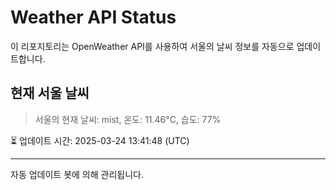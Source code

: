 
# Weather API Status

이 리포지토리는 OpenWeather API를 사용하여 서울의 날씨 정보를 자동으로 업데이트합니다.

## 현재 서울 날씨
> 서울의 현재 날씨: mist, 온도: 11.46°C, 습도: 77%

⏳ 업데이트 시간: 2025-03-24 13:41:48 (UTC)

---
자동 업데이트 봇에 의해 관리됩니다.
